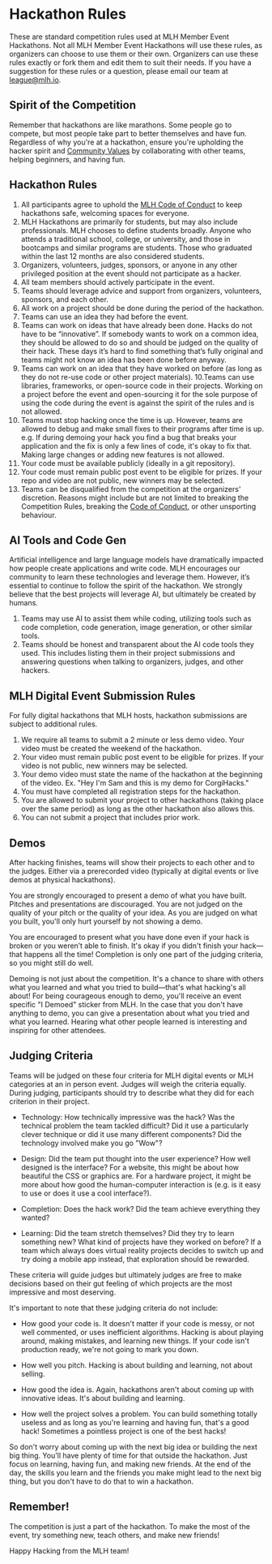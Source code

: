 # Hackathon Rules

These are standard competition rules used at MLH Member Event Hackathons. Not all MLH Member Event Hackathons will use these rules, as organizers can choose to use them or their own. Organizers can use these rules exactly or fork them and edit them to suit their needs. If you have a suggestion for these rules or a question, please email our team at league@mlh.io.

## Spirit of the Competition

Remember that hackathons are like marathons. Some people go to compete, but most people take part to better themselves and have fun. Regardless of why you're at a hackathon, ensure you're upholding the hacker spirit and [Community Values](https://mlh.io/community-values) by collaborating with other teams, helping beginners, and having fun.

## Hackathon Rules
1. All participants agree to uphold the [MLH Code of Conduct](https://mlh.io/code-of-conduct) to keep hackathons safe, welcoming spaces for everyone.
2. MLH Hackathons are primarily for students, but may also include professionals. MLH chooses to define students broadly. Anyone who attends a traditional school, college, or university, and those in bootcamps and similar programs are students. Those who graduated within the last 12 months are also considered students. 
3. Organizers, volunteers, judges, sponsors, or anyone in any other privileged position at the event should not participate as a hacker.
4. All team members should actively participate in the event.
5. Teams should leverage advice and support from organizers, volunteers, sponsors, and each other.
6. All work on a project should be done during the period of the hackathon.
7. Teams can use an idea they had before the event.
8. Teams can work on ideas that have already been done. Hacks do not have to be “innovative”. If somebody wants to work on a common idea, they should be allowed to do so and should be judged on the quality of their hack. These days it’s hard to find something that’s fully original and teams might not know an idea has been done before anyway.
9. Teams can work on an idea that they have worked on before (as long as they do not re-use code or other project materials).
10.Teams can use libraries, frameworks, or open-source code in their projects. Working on a project before the event and open-sourcing it for the sole purpose of using the code during the event is against the spirit of the rules and is not allowed.
11. Teams must stop hacking once the time is up. However, teams are allowed to debug and make small fixes to their programs after time is up. e.g. If during demoing your hack you find a bug that breaks your application and the fix is only a few lines of code, it's okay to fix that. Making large changes or adding new features is not allowed.
12. Your code must be available publicly (ideally in a git repository).
13. Your code must remain public post event to be eligible for prizes. If your repo and video are not public, new winners may be selected.
14. Teams can be disqualified from the competition at the organizers' discretion. Reasons might include but are not limited to breaking the Competition Rules, breaking the [Code of Conduct](http://static.mlh.io/docs/mlh-code-of-conduct.pdf), or other unsporting behaviour.

## AI Tools and Code Gen

Artificial intelligence and large language models have dramatically impacted how people create applications and write code. MLH encourages our community to learn these technologies and leverage them. However, it’s essential to continue to follow the spirit of the hackathon. We strongly believe that the best projects will leverage AI, but ultimately be created by humans. 

1. Teams may use AI to assist them while coding, utilizing tools such as code completion, code generation, image generation, or other similar tools. 
2. Teams should be honest and transparent about the AI code tools they used. This includes listing them in their project submissions and answering questions when talking to organizers, judges, and other hackers. 


## MLH Digital Event Submission Rules

For fully digital hackathons that MLH hosts, hackathon submissions are subject to additional rules.
1. We require all teams to submit a 2 minute or less demo video. Your video must be created the weekend of the hackathon. 
2. Your video must remain public post event to be eligible for prizes. If your video is not public, new winners may be selected.
3. Your demo video must state the name of the hackathon at the beginning of the video. Ex. "Hey I'm Sam and this is my demo for CorgiHacks."
4. You must have completed all registration steps for the hackathon.
5. You are allowed to submit your project to other hackathons (taking place over the same period) as long as the other hackathon also allows this.
6. You can not submit a project that includes prior work.

## Demos

After hacking finishes, teams will show their projects to each other and to the judges. Either via a prerecorded video (typically at digital events or live demos at physical hackathons).

You are strongly encouraged to present a demo of what you have built. Pitches and presentations are discouraged. You are not judged on the quality of your pitch or the quality of your idea. As you are judged on what you built, you'll only hurt yourself by not showing a demo.

You are encouraged to present what you have done even if your hack is broken or you weren’t able to finish. It's okay if you didn't finish your hack—that happens all the time! Completion is only one part of the judging criteria, so you might still do well. 

Demoing is not just about the competition. It's a chance to share with others what you learned and what you tried to build—that's what hacking's all about! For being courageous enough to demo, you'll receive an event specific "I Demoed" sticker from MLH. In the case that you don't have anything to demo, you can give a presentation about what you tried and what you learned. Hearing what other people learned is interesting and inspiring for other attendees.


## Judging Criteria

Teams will be judged on these four criteria for MLH digital events or MLH categories at an in person event. Judges will weigh the criteria equally. During judging, participants should try to describe what they did for each criterion in their project.

* Technology: How technically impressive was the hack? Was the technical problem the team tackled difficult? Did it use a particularly clever technique or did it use many different components? Did the technology involved make you go "Wow"?

* Design: Did the team put thought into the user experience? How well designed is the interface? For a website, this might be about how beautiful the CSS or graphics are. For a hardware project, it might be more about how good the human-computer interaction is (e.g. is it easy to use or does it use a cool interface?).

* Completion: Does the hack work? Did the team achieve everything they wanted?

* Learning: Did the team stretch themselves? Did they try to learn something new? What kind of projects have they worked on before? If a team which always does virtual reality projects decides to switch up and try doing a mobile app instead, that exploration should be rewarded.

These criteria will guide judges but ultimately judges are free to make decisions based on their gut feeling of which projects are the most impressive and most deserving.

It's important to note that these judging criteria do not include:

* How good your code is. It doesn't matter if your code is messy, or not well commented, or uses inefficient algorithms. Hacking is about playing around, making mistakes, and learning new things. If your code isn't production ready, we're not going to mark you down.

* How well you pitch. Hacking is about building and learning, not about selling.

* How good the idea is. Again, hackathons aren't about coming up with innovative ideas. It's about building and learning.

* How well the project solves a problem. You can build something totally useless and as long as you're learning and having fun, that's a good hack! Sometimes a pointless project is one of the best hacks!

So don't worry about coming up with the next big idea or building the next big thing. You'll have plenty of time for that outside the hackathon. Just focus on learning, having fun, and making new friends. At the end of the day, the skills you learn and the friends you make might lead to the next big thing, but you don't have to do that to win a hackathon.


## Remember!

The competition is just a part of the hackathon. To make the most of the event, try something new, teach others, and make new friends!

Happy Hacking from the MLH team!
